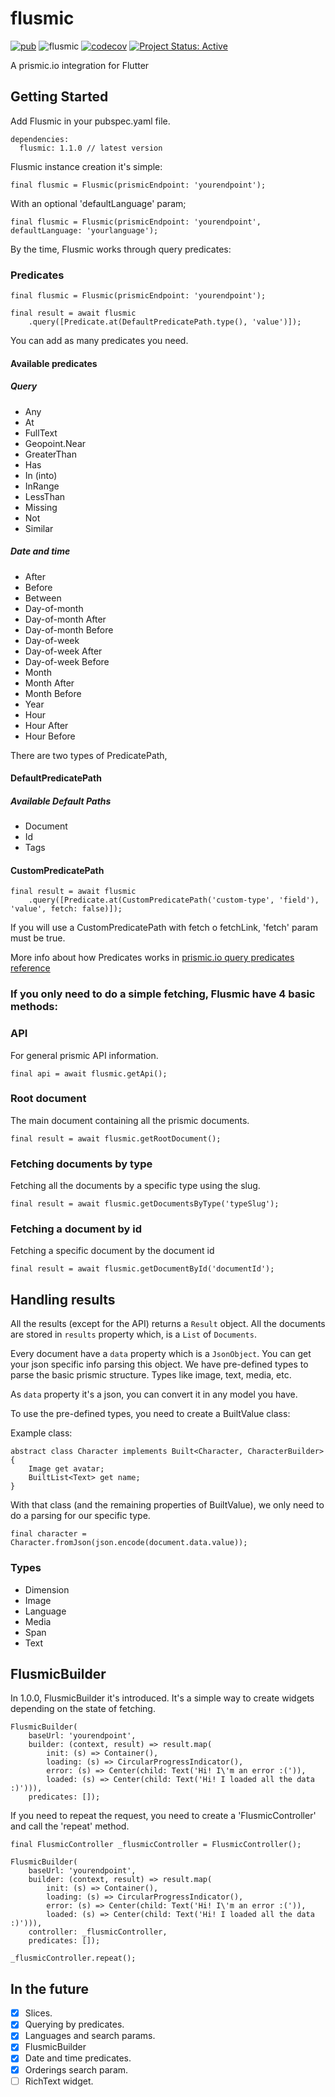 # flusmic
[![pub](https://img.shields.io/badge/pub-1.1.0-blue)](https://pub.dev/packages/flusmic)
![flusmic](https://github.com/PixelaGt/flusmic/workflows/flusmic/badge.svg?branch=master&event=push)
[![codecov](https://codecov.io/gh/PixelaGt/flusmic/branch/master/graph/badge.svg)](https://codecov.io/gh/PixelaGt/flusmic)
[![Project Status: Active](https://www.repostatus.org/badges/latest/active.svg)](https://www.repostatus.org/#active)


A prismic.io integration for Flutter

## Getting Started

Add Flusmic in your pubspec.yaml file.

```
dependencies:
  flusmic: 1.1.0 // latest version
```

Flusmic instance creation it's simple:

```
final flusmic = Flusmic(prismicEndpoint: 'yourendpoint');
```

With an optional 'defaultLanguage' param;

```
final flusmic = Flusmic(prismicEndpoint: 'yourendpoint', defaultLanguage: 'yourlanguage');
```

By the time, Flusmic works through query predicates:

### Predicates
```
final flusmic = Flusmic(prismicEndpoint: 'yourendpoint');

final result = await flusmic
    .query([Predicate.at(DefaultPredicatePath.type(), 'value')]);
```

You can add as many predicates you need.

#### Available predicates

##### Query
- Any
- At
- FullText
- Geopoint.Near
- GreaterThan
- Has
- In (into)
- InRange
- LessThan
- Missing
- Not
- Similar

##### Date and time
- After
- Before
- Between
- Day-of-month
- Day-of-month After
- Day-of-month Before
- Day-of-week
- Day-of-week After
- Day-of-week Before
- Month
- Month After
- Month Before
- Year
- Hour
- Hour After
- Hour Before

There are two types of PredicatePath, 

#### DefaultPredicatePath

##### Available Default Paths
- Document
- Id
- Tags

#### CustomPredicatePath

```
final result = await flusmic
    .query([Predicate.at(CustomPredicatePath('custom-type', 'field'), 'value', fetch: false)]); 
```

If you will use a CustomPredicatePath with fetch o fetchLink, 'fetch' param must be true.

More info about how Predicates works in [prismic.io query predicates reference](https://prismic.io/docs/rest-api/query-the-api/predicates-reference)

### If you only need to do a simple fetching, Flusmic have 4 basic methods:

### API
For general prismic API information.
```
final api = await flusmic.getApi();
```

### Root document
The main document containing all the prismic documents.
```
final result = await flusmic.getRootDocument();
```

### Fetching documents by type
Fetching all the documents by a specific type using the slug. 
```
final result = await flusmic.getDocumentsByType('typeSlug');
```

### Fetching a document by id
Fetching a specific document by the document id 
```
final result = await flusmic.getDocumentById('documentId');
```

## Handling results

All the results (except for the API) returns a `Result` object. All the documents are stored in `results` property which, is a `List` of `Documents`.

Every document have a `data` property which is a `JsonObject`. You can get your json specific info parsing this object. We have pre-defined types to parse the basic prismic structure. Types like image, text, media, etc.

As `data` property it's a json, you can convert it in any model you have.

To use the pre-defined types, you need to create a BuiltValue class:

Example class:
```
abstract class Character implements Built<Character, CharacterBuilder> {
    Image get avatar;
    BuiltList<Text> get name;
}
```
With that class (and the remaining properties of BuiltValue), we only need to do a parsing for our specific type.

```
final character = Character.fromJson(json.encode(document.data.value));
```

### Types
- Dimension
- Image
- Language
- Media
- Span
- Text

## FlusmicBuilder

In 1.0.0, FlusmicBuilder it's introduced. It's a simple way to create widgets depending on the state of fetching.

```
FlusmicBuilder(
    baseUrl: 'yourendpoint',
    builder: (context, result) => result.map(
        init: (s) => Container(),
        loading: (s) => CircularProgressIndicator(),
        error: (s) => Center(child: Text('Hi! I\'m an error :(')),
        loaded: (s) => Center(child: Text('Hi! I loaded all the data :)'))),
    predicates: []);
```

If you need to repeat the request, you need to create a 'FlusmicController' and call the 'repeat' method.

```
final FlusmicController _flusmicController = FlusmicController();

FlusmicBuilder(
    baseUrl: 'yourendpoint',
    builder: (context, result) => result.map(
        init: (s) => Container(),
        loading: (s) => CircularProgressIndicator(),
        error: (s) => Center(child: Text('Hi! I\'m an error :(')),
        loaded: (s) => Center(child: Text('Hi! I loaded all the data :)'))),
    controller: _flusmicController,
    predicates: []);

_flusmicController.repeat();
```

## In the future
- [X] Slices.
- [X] Querying by predicates.
- [X] Languages and search params.
- [X] FlusmicBuilder
- [X] Date and time predicates.
- [X] Orderings search param.
- [ ] RichText widget.
